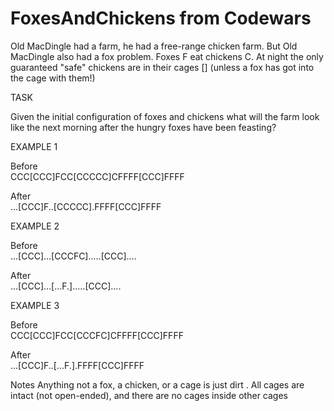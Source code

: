 # FoxesAndChickens from Codewars

Old MacDingle had a farm, he had a free-range chicken farm. But Old MacDingle also had a fox problem.
Foxes F eat chickens C. At night the only guaranteed "safe" chickens are in their cages [] (unless a fox has got into the cage with them!)

TASK

Given the initial configuration of foxes and chickens what will the farm look like the next morning after the hungry foxes have been feasting?

EXAMPLE 1

Before	
CCC[CCC]FCC[CCCCC]CFFFF[CCC]FFFF

After	
...[CCC]F..[CCCCC].FFFF[CCC]FFFF

EXAMPLE 2

Before	
...[CCC]...[CCCFC].....[CCC]....

After	
...[CCC]...[...F.].....[CCC]....

EXAMPLE 3

Before	
CCC[CCC]FCC[CCCFC]CFFFF[CCC]FFFF

After	
...[CCC]F..[...F.].FFFF[CCC]FFFF

Notes
Anything not a fox, a chicken, or a cage is just dirt .
All cages are intact (not open-ended), and there are no cages inside other cages
